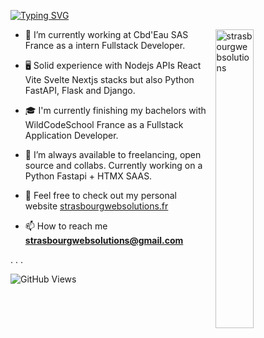 [![Typing SVG](https://readme-typing-svg.demolab.com/?lines=Hello+World!+I'm+Ricardo+Martinho;Node+Python+and+PHP+developer)](https://git.io/typing-svg)

 <img width="35%" align="right" alt="strasbourgwebsolutions" style="margin-left: 10px" src="https://github.com/user-attachments/assets/acba0172-50b5-41e6-befa-87854fd0a0e3">

- 🌿 I’m currently working at Cbd'Eau SAS France as a intern Fullstack Developer.

- 🖥️ Solid experience with Nodejs APIs React Vite Svelte Nextjs stacks but also Python FastAPI, Flask and Django. 

- 🎓 I'm currently finishing my bachelors with WildCodeSchool France as a Fullstack Application Developer.

- 🌇 I’m always available to freelancing, open source and collabs. Currently working on a Python Fastapi + HTMX SAAS. 

- 🌊 Feel free to check out my personal website [strasbourgwebsolutions.fr](https://strasbourgwebsolutions.fr)

- 📫 How to reach me **strasbourgwebsolutions@gmail.com**

.
.
.

![GitHub Views](https://komarev.com/ghpvc/?username=ricardomrcruz)
